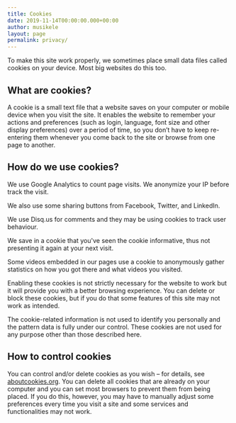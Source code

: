 ```yaml
---
title: Cookies
date: 2019-11-14T00:00:00.000+00:00
author: musikele
layout: page
permalink: privacy/
---
```


To make this site work properly, we sometimes place small data files called cookies on your device. Most big websites do this too.


## What are cookies?

A cookie is a small text file that a website saves on your computer or mobile device when you visit the site. It enables the website to remember your actions and preferences (such as login, language, font size and other display preferences) over a period of time, so you don’t have to keep re-entering them whenever you come back to the site or browse from one page to another.

## How do we use cookies?

We use Google Analytics to count page visits. We anonymize your IP before track the visit. 

We also use some sharing buttons from Facebook, Twitter, and LinkedIn. 

We use Disq.us for comments and they may be using cookies to track user behaviour. 

We save in a cookie that you've seen the cookie informative, thus not presenting it again at your next visit. 

Some videos embedded in our pages use a cookie to anonymously gather statistics on how you got there and what videos you visited.

Enabling these cookies is not strictly necessary for the website to work but it will provide you with a better browsing experience. You can delete or block these cookies, but if you do that some features of this site may not work as intended.

The cookie-related information is not used to identify you personally and the pattern data is fully under our control. These cookies are not used for any purpose other than those described here.

## How to control cookies

You can control and/or delete cookies as you wish – for details, see [aboutcookies.org](http://aboutcookies.org). You can delete all cookies that are already on your computer and you can set most browsers to prevent them from being placed. If you do this, however, you may have to manually adjust some preferences every time you visit a site and some services and functionalities may not work.
